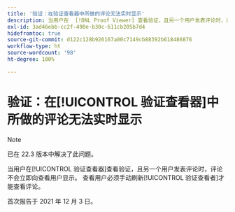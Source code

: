 ```yaml
---
title: '验证：在验证查看器中所做的评论无法实时显示'
description: 当用户在  [!DNL Proof Viewer] 查看验证，且另一个用户发表评论时，评论不会立即向查看用户显示。
exl-id: 3ad46ebb-cc2f-490e-b30c-611cb205b7d4
hidefromtoc: true
source-git-commit: d122c128b926167a00c7149cb88392b618486876
workflow-type: ht
source-wordcount: '98'
ht-degree: 100%

---
```


# 验证：在[!UICONTROL 验证查看器]中所做的评论无法实时显示

>[!NOTE]
>
>已在 22.3 版本中解决了此问题。

当用户在[!UICONTROL 验证查看器]查看验证，且另一个用户发表评论时，评论不会立即向查看用户显示。 查看用户必须手动刷新[!UICONTROL 验证查看者]才能查看评论。

首次报告于 2021 年 12 月 3 日。
